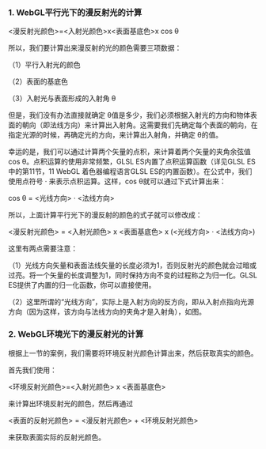 ### 1. WebGL平行光下的漫反射光的计算
<漫反射光颜色>=<入射光颜色>x<表面基底色>x cos θ

所以，我们要计算出来漫反射的光的颜色需要三项数据：

（1）平行入射光的颜色

（2）表面的基底色

（3）入射光与表面形成的入射角  θ

但是，我们没有办法直接就确定 θ值是多少，我们必须根据入射光的方向和物体表面的朝向（即法线方向）来计算出入射角。这需要我们先确定每个表面的朝向，在指定光源的时候，再确定光的方向，来计算出入射角，并确定 θ的值。

幸运的是，我们可以通过计算两个矢量的点积，来计算着两个矢量的夹角余弦值cos  θ。点积运算的使用非常频繁，GLSL ES内置了点积运算函数（详见GLSL ES中的第11节，11 WebGL 着色器编程语言GLSL ES的内置函数）。在公式中，我们使用点符号 · 来表示点积运算。这样，cos θ就可以通过下式计算出来：

cos θ = <光线方向> · <法线方向>

所以，上面计算平行光下的漫反射的颜色的式子就可以修改成：

<漫反射光颜色> = <入射光颜色> x <表面基底色> x (<光线方向> · <法线方向>)

这里有两点需要注意：

（1）光线方向矢量和表面法线矢量的长度必须为1，否则反射光的颜色就会过暗或过亮。将一个矢量的长度调整为1，同时保持方向不变的过程称之为归一化。GLSL ES提供了内置的归一化函数，你可以直接使用。

（2）这里所谓的“光线方向”，实际上是入射方向的反方向，即从入射点指向光源方向（因为这样，该方向与法线方向的夹角才是入射角），如图。

### 2.  WebGL环境光下的漫反射光的计算
根据上一节的案例，我们需要将环境反射光颜色计算出来，然后获取真实的颜色。

首先我们使用：

<环境反射光颜色>=<入射光颜色> x <表面基底色>

来计算出环境反射光的颜色，然后再通过

<表面的反射光颜色> = <漫反射光颜色> + <环境反射光颜色>

来获取表面实际的反射光颜色。

